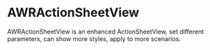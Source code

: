 # AWRActionSheetView
AWRActionSheetView is an enhanced ActionSheetView, set different parameters, can show more styles, apply to more scenarios.

